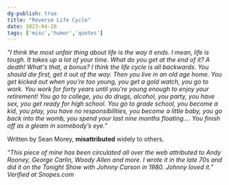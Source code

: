 ```yaml
---  
dg-publish: true  
title: "Reverse Life Cycle"  
date: 2023-04-28  
tags: ['misc','humor','quotes']  
---  
```

  
*"I think the most unfair thing about life is the way it ends. I mean, life is tough. It takes up a lot of your time. What do you get at the end of it? A death! What's that, a bonus? I think the life cycle is all backwards. You should die first, get it out of the way. Then you live in an old age home. You get kicked out when you're too young, you get a gold watch, you go to work. You work for forty years until you're young enough to enjoy your retirement! You go to college, you do drugs, alcohol, you party, you have sex, you get ready for high school. You go to grade school, you become a kid, you play, you have no responsibilities, you become a little baby, you go back into the womb, you spend your last nine months floating.... You finish off as a gleam in somebody’s eye."*   
  
Written by Sean Morey, **misattributed** widely to others.  
  
*“This piece of mine has been circulated all over the web attributed to Andy Rooney, George Carlin, Woody Allen and more.  I wrote it in the late 70s and did it on the Tonight Show with Johnny Carson in 1980.  Johnny loved it.”  Verified at Snopes.com*